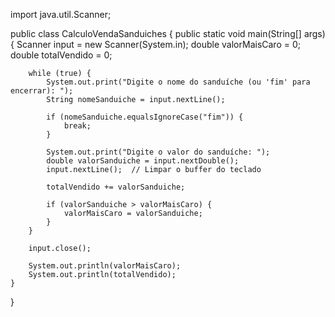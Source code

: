 import java.util.Scanner;

public class CalculoVendaSanduiches {
    public static void main(String[] args) {
        Scanner input = new Scanner(System.in);
        double valorMaisCaro = 0;
        double totalVendido = 0;

        while (true) {
            System.out.print("Digite o nome do sanduíche (ou 'fim' para encerrar): ");
            String nomeSanduiche = input.nextLine();

            if (nomeSanduiche.equalsIgnoreCase("fim")) {
                break;
            }

            System.out.print("Digite o valor do sanduíche: ");
            double valorSanduiche = input.nextDouble();
            input.nextLine();  // Limpar o buffer do teclado

            totalVendido += valorSanduiche;

            if (valorSanduiche > valorMaisCaro) {
                valorMaisCaro = valorSanduiche;
            }
        }

        input.close();
        
        System.out.println(valorMaisCaro);
        System.out.println(totalVendido);
    }
}

